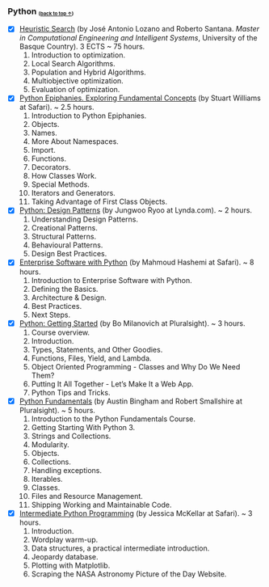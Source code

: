 
### Python <sub><sup><sub>([back to top &uarr;](#table-of-contents))</sub></sup></sub>
- [X] [Heuristic Search](http://www.ehu.eus/en/web/kisa/prestakuntza-programa) (by José Antonio Lozano and Roberto Santana. *Master in Computational Engineering and Intelligent Systems*, University of the Basque Country). 3 ECTS ~ 75 hours.
  1. Introduction to optimization.
  2. Local Search Algorithms.
  3. Population and Hybrid Algorithms.
  4. Multiobjective optimization.
  5. Evaluation of optimization.
- [X] [Python Epiphanies. Exploring Fundamental Concepts](https://www.safaribooksonline.com/library/view/python-epiphanies/9781491926130/) (by Stuart Williams at Safari). ~ 2.5 hours.
  1. Introduction to Python Epiphanies.
  2. Objects.
  3. Names.
  4. More About Namespaces.
  5. Import.
  6. Functions.
  7. Decorators.
  8. How Classes Work.
  9. Special Methods.
  10. Iterators and Generators.
  11. Taking Advantage of First Class Objects.
- [X] [Python: Design Patterns](https://www.lynda.com/Python-tutorials/Design-Patterns-Python/369187-2.html) (by Jungwoo Ryoo at Lynda.com). ~ 2 hours.
  1. Understanding Design Patterns.
  2. Creational Patterns.
  3. Structural Patterns.
  4. Behavioural Patterns.
  5. Design Best Practices.
- [X] [Enterprise Software with Python](https://www.safaribooksonline.com/library/view/enterprise-software-with/9781491943755/) (by Mahmoud Hashemi at Safari). ~ 8 hours.
  1. Introduction to Enterprise Software with Python.
  2. Defining the Basics.
  3. Architecture & Design.
  4. Best Practices.
  5. Next Steps.
- [X] [Python: Getting Started](https://www.pluralsight.com/courses/python-getting-started) (by Bo Milanovich at Pluralsight). ~ 3 hours.
  1. Course overview.
  2. Introduction.
  3. Types, Statements, and Other Goodies.
  4. Functions, Files, Yield, and Lambda.
  5. Object Oriented Programming - Classes and Why Do We Need Them?
  6. Putting It All Together - Let’s Make It a Web App.
  7. Python Tips and Tricks.
- [X] [Python Fundamentals](https://app.pluralsight.com/library/courses/python-fundamentals) (by Austin Bingham and Robert Smallshire at Pluralsight). ~ 5 hours.
  1. Introduction to the Python Fundamentals Course.
  2. Getting Starting With Python 3.
  3. Strings and Collections.
  4. Modularity.
  5. Objects.
  6. Collections.
  7. Handling exceptions.
  8. Iterables.
  9. Classes.
  10. Files and Resource Management.
  11. Shipping Working and Maintainable Code.
- [X] [Intermediate Python Programming](https://www.safaribooksonline.com/library/view/intermediate-python-programming/9781491954935/) (by Jessica McKellar at Safari). ~ 3 hours.
  1. Introduction.
  2. Wordplay warm-up.
  3. Data structures, a practical intermediate introduction.
  4. Jeopardy database.
  5. Plotting with Matplotlib.
  6. Scraping the NASA Astronomy Picture of the Day Website.
